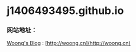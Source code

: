 # j1406493495.github.io



### 网站地址：

[Woong's Blog](http://woong.cn) : [http://woong.cn](http://woong.cn)

